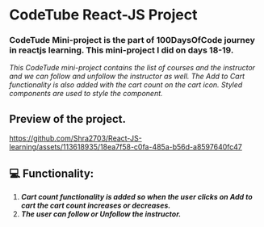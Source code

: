 # CodeTube React-JS Project
### CodeTude Mini-project is the part of 100DaysOfCode journey in reactjs learning. This mini-project I did on days 18-19.
*This CodeTude mini-project contains the list of courses and the instructor and we can follow and unfollow the instructor as well. The Add to Cart functionality is also added with the cart count on the cart icon. Styled components are used to style the component.*

## Preview of the project.
https://github.com/Shra2703/React-JS-learning/assets/113618935/18ea7f58-c0fa-485a-b56d-a8597640fc47

## 💻 Functionality:
  1) ***Cart count functionality is added so when the user clicks on Add to cart the cart count increases or decreases.***
  2) ***The user can follow or Unfollow the instructor.***




